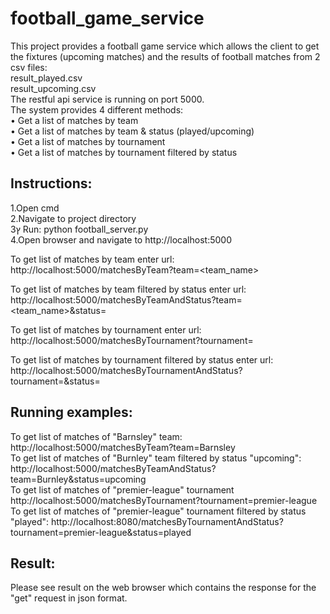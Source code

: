 # football_game_service


This project provides a football game service which allows the client to get the fixtures (upcoming matches) and the results of football matches from 2 csv files:</br>
result_played.csv </br>
result_upcoming.csv </br>
The restful api service is running on port 5000. </br>
The system provides 4 different methods: </br>
• Get a list of matches by team </br>
• Get a list of matches by team & status (played/upcoming) </br>
• Get a list of matches by tournament </br>
• Get a list of matches by tournament filtered by status </br>


## Instructions: </br>
1.Open cmd </br>
2.Navigate to project directory </br>
3ץ Run: python football_server.py </br>
4.Open browser and navigate to http://localhost:5000 </br> 


To get list of matches by team enter url:
http://localhost:5000/matchesByTeam?team=<team_name> </br> 

To get list of matches by team filtered by status enter url:
http://localhost:5000/matchesByTeamAndStatus?team=<team_name>&status=<status> 

To get list of matches by tournament enter url:
http://localhost:5000/matchesByTournament?tournament=<tournament>  </br>

To get list of matches by tournament filtered by status enter url:
http://localhost:5000/matchesByTournamentAndStatus?tournament=<tournament>&status=<status> 


## Running examples: </br>
To get list of matches of "Barnsley" team: http://localhost:5000/matchesByTeam?team=Barnsley </br>
To get list of matches of "Burnley" team filtered by status "upcoming": http://localhost:5000/matchesByTeamAndStatus?team=Burnley&status=upcoming </br>
To get list of matches of "premier-league" tournament http://localhost:5000/matchesByTournament?tournament=premier-league </br>
To get list of matches of "premier-league" tournament filtered by status "played": http://localhost:8080/matchesByTournamentAndStatus?tournament=premier-league&status=played </br>


## Result: </br>
Please see result on the web browser which contains the response for the "get" request in json format. </br>

